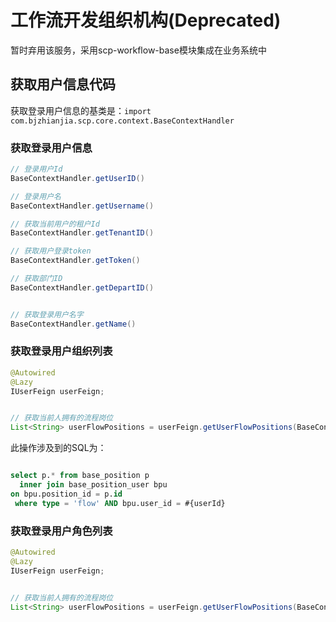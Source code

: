 # 工作流开发组织机构(Deprecated)
暂时弃用该服务，采用scp-workflow-base模块集成在业务系统中

## 获取用户信息代码

获取登录用户信息的基类是：`import com.bjzhianjia.scp.core.context.BaseContextHandler`

### 获取登录用户信息

```java
// 登录用户Id
BaseContextHandler.getUserID()

// 登录用户名
BaseContextHandler.getUsername()

// 获取当前用户的租户Id
BaseContextHandler.getTenantID()

// 获取用户登录token
BaseContextHandler.getToken()

// 获取部门ID
BaseContextHandler.getDepartID()


// 获取登录用户名字
BaseContextHandler.getName()
```

### 获取登录用户组织列表

```java
@Autowired
@Lazy
IUserFeign userFeign;


// 获取当前人拥有的流程岗位
List<String> userFlowPositions = userFeign.getUserFlowPositions(BaseContextHandler.getUserID());
```

此操作涉及到的SQL为：

```sql

select p.* from base_position p
  inner join base_position_user bpu
on bpu.position_id = p.id
 where type = 'flow' AND bpu.user_id = #{userId}
```


### 获取登录用户角色列表

```java
@Autowired
@Lazy
IUserFeign userFeign;


// 获取当前人拥有的流程岗位
List<String> userFlowPositions = userFeign.getUserFlowPositions(BaseContextHandler.getUserID());
```
